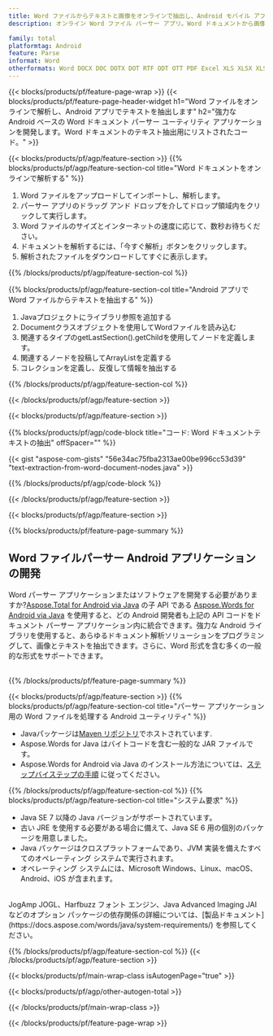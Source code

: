 ```yaml
---
title: Word ファイルからテキストと画像をオンラインで抽出し、Android モバイル アプリを使用する
description: オンライン Word ファイル パーサー アプリ。Word ドキュメントから画像とテキスト コンテンツを抽出する Android API コード。

family: total
platformtag: Android
feature: Parse
informat: Word
otherformats: Word DOCX DOC DOTX DOT RTF ODT OTT PDF Excel XLS XLSX XLSM XLSB ODS Powerpoint PPT PPTX ODP
---
```

{{< blocks/products/pf/feature-page-wrap >}}
{{< blocks/products/pf/feature-page-header-widget h1="Word ファイルをオンラインで解析し、Android アプリでテキストを抽出します" h2="強力な Android ベースの Word ドキュメント パーサー ユーティリティ アプリケーションを開発します。Word ドキュメントのテキスト抽出用にリストされたコード。" >}}

{{< blocks/products/pf/agp/feature-section >}}
{{% blocks/products/pf/agp/feature-section-col title="Word ドキュメントをオンラインで解析する" %}}

1. Word ファイルをアップロードしてインポートし、解析します。
1. パーサー アプリのドラッグ アンド ドロップを介してドロップ領域内をクリックして実行します。
1. Word ファイルのサイズとインターネットの速度に応じて、数秒お待ちください。
1. ドキュメントを解析するには、「今すぐ解析」ボタンをクリックします。
1. 解析されたファイルをダウンロードしてすぐに表示します。

{{% /blocks/products/pf/agp/feature-section-col %}}

{{% blocks/products/pf/agp/feature-section-col title="Android アプリで Word ファイルからテキストを抽出する" %}}

1. Javaプロジェクトにライブラリ参照を追加する
1. Documentクラスオブジェクトを使用してWordファイルを読み込む
1. 関連するタイプのgetLastSection().getChildを使用してノードを定義します。
1. 関連するノードを投稿してArrayListを定義する
1. コレクションを定義し、反復して情報を抽出する

{{% /blocks/products/pf/agp/feature-section-col %}}

{{< /blocks/products/pf/agp/feature-section >}}

{{< blocks/products/pf/agp/feature-section >}}

{{% blocks/products/pf/agp/code-block title="コード: Word ドキュメントテキストの抽出" offSpacer="" %}}

{{< gist "aspose-com-gists" "56e34ac75fba2313ae00be996cc53d39" "text-extraction-from-word-document-nodes.java" >}}

{{% /blocks/products/pf/agp/code-block %}}


{{< /blocks/products/pf/agp/feature-section >}}

{{< blocks/products/pf/agp/feature-section >}}

{{% blocks/products/pf/feature-page-summary %}}


<h2>Word ファイルパーサー Android アプリケーションの開発</h2>

Word パーサー アプリケーションまたはソフトウェアを開発する必要がありますか?[Aspose.Total for Android via Java](https://products.aspose.com/total/ja/android-java/) の子 API である [Aspose.Words for Android via Java](https://products.aspose.com/words/ja/android-java/) を使用すると、どの Android 開発者も上記の API コードをドキュメント パーサー アプリケーション内に統合できます。強力な Android ライブラリを使用すると、あらゆるドキュメント解析ソリューションをプログラミングして、画像とテキストを抽出できます。さらに、Word 形式を含む多くの一般的な形式をサポートできます。<br /><br />

{{% /blocks/products/pf/feature-page-summary %}}

{{< blocks/products/pf/agp/feature-section >}}
{{% blocks/products/pf/agp/feature-section-col title="パーサー アプリケーション用の Word ファイルを処理する Android ユーティリティ" %}}

- Javaパッケージは[Maven リポジトリ](https://releases.aspose.com/java/repo/com/aspose/aspose-words/)でホストされています. 
- Aspose.Words for Java はバイトコードを含む一般的な JAR ファイルです。
- Aspose.Words for Android via Java のインストール方法については、[ステップバイステップの手順](https://docs.aspose.com/words/java/install-aspose-words-for-android-via-java/) に従ってください。

{{% /blocks/products/pf/agp/feature-section-col %}}
{{% blocks/products/pf/agp/feature-section-col title="システム要求" %}}

- Java SE 7 以降の Java バージョンがサポートされています。
- 古い JRE を使用する必要がある場合に備えて、Java SE 6 用の個別のパッケージを用意しました。
- Java パッケージはクロスプラットフォームであり、JVM 実装を備えたすべてのオペレーティング システムで実行されます。
- オペレーティング システムには、Microsoft Windows、Linux、macOS、Android、iOS が含まれます。

<br />
JogAmp JOGL、Harfbuzz フォント エンジン、Java Advanced Imaging JAI などのオプション パッケージの依存関係の詳細については、[製品ドキュメント](https://docs.aspose.com/words/java/system-requirements/) を参照してください。

{{% /blocks/products/pf/agp/feature-section-col %}}
{{< /blocks/products/pf/agp/feature-section >}}


{{< blocks/products/pf/main-wrap-class isAutogenPage="true" >}}

{{< blocks/products/pf/agp/other-autogen-total >}}

{{< /blocks/products/pf/main-wrap-class >}}

{{< /blocks/products/pf/feature-page-wrap >}}